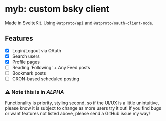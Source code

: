 # myb: custom bsky client

Made in SvelteKit. Using `@atproto/api` and `@atproto/oauth-client-node`.

## Features
- [x] Login/Logout via OAuth
- [x] Search users
- [x] Profile pages
- [ ] Reading 'Following' + Any Feed posts
- [ ] Bookmark posts
- [ ] CRON-based scheduled posting

### ⚠️ Note this is in _ALPHA_

Functionality is priority, styling second, so if the UI/UX is a little unintuitive, please know it is subject to change as more users try it out!
If you find bugs or want features not listed above, please send a GitHub issue my way!
